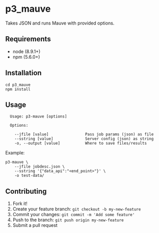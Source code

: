 # p3_mauve

Takes JSON and runs Mauve with provided options.


## Requirements

- node (8.9.1+)
- npm (5.6.0+)

## Installation

```
cd p3_mauve
npm install
```


## Usage


```
  Usage: p3-mauve [options]

  Options:

    --jfile [value]                Pass job params (json) as file
    --sstring [value]              Server config (json) as string
    -o, --output [value]           Where to save files/results
```

Example:

```
p3-mauve \
    --jfile jobdesc.json \
    --sstring '{"data_api":"<end_point>"}' \
    -o test-data/

 ```

## Contributing

1. Fork it!
2. Create your feature branch: `git checkout -b my-new-feature`
3. Commit your changes: `git commit -m 'Add some feature'`
4. Push to the branch: `git push origin my-new-feature`
5. Submit a pull request

